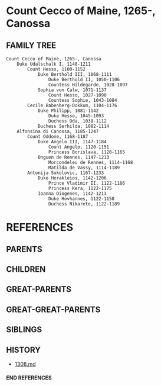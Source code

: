 # Count Cecco of Maine, 1265-, Canossa

## FAMILY TREE
```
Count Cecco of Maine, 1265-, Canossa
    Duke Udalschalk I, 1148-1211
        Count Hesso, 1100-1152
            Duke Berthold III, 1068-1111
                Duke Berthold II, 1050-1106
                Countess Hildegarde, 1028-1097
            Sophia von Calw, 1071-1137
                Count Hesso, 1027-1090
                Countess Sophie, 1043-1084
        Cecile Babenberg-Dokkum, 1104-1176
            Duke Philipp, 1081-1142
                Duke Hesso, 1045-1093
                Duchess Oda, 1038-1112
            Duchess Serhilda, 1082-1114
    Alfonsina di Canossa, 1185-1247
        Count Oddone, 1168-1187
            Duke Angelo III, 1147-1184
                Count Angelo, 1120-1151
                Princess Borislava, 1120-1165
            Onguen de Rennes, 1147-1213
                Morcondeleu de Rennes, 1114-1168
                Matilda de Vassy, 1114-1189
        Antonija Sokolovic, 1167-1233
            Duke Herakleios, 1142-1206
                Prince Vladimir II, 1122-1186
                Princess Kera, 1122-1175
            Ioanna Diogenes, 1142-1213
                Duke Hovhannes, 1122-1158
                Duchess Nikarete, 1122-1189
```


# REFERENCES

## PARENTS 

## CHILDREN 

## GREAT-PARENTS 

## GREAT-GREAT-PARENTS 
## SIBLINGS

 
## HISTORY
* [1308.md](../h/1309.md)

#### END REFERENCES
